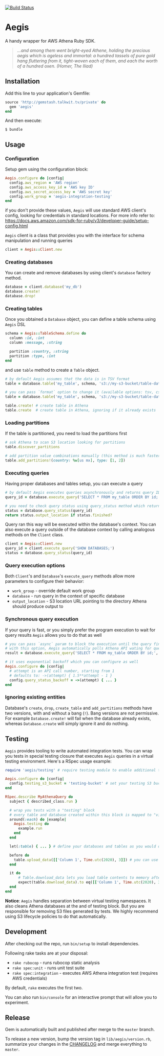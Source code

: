 [![Build Status](http://jenkins-ci.talkwit.tv/buildStatus/icon?job=u2i/aegis/master)](http://jenkins-ci.talkwit.tv/job/u2i/aegis/master)

# Aegis

A handy wrapper for AWS Athena Ruby SDK.

>*...and among them went bright-eyed Athene, holding the precious aegis which is ageless and immortal:
> a hundred tassels of pure gold hang fluttering from it, tight-woven each of them,
> and each the worth of a hundred oxen. (Homer, The Iliad)*


## Installation

Add this line to your application's Gemfile:

```ruby
source 'http://gemstash.talkwit.tv/private' do
  gem 'aegis'
end
```

And then execute:

    $ bundle


## Usage

### Configuration

Setup gem using the configuration block:
```ruby
Aegis.configure do |config|
  config.aws_region = 'AWS region'
  config.aws_access_key_id = 'AWS key ID'
  config.aws_secret_access_key = 'AWS secret key'
  config.work_group = 'aegis-integration-testing'
end
```
if you don't provide these values, `Aegis` will use standard AWS client's config, looking for credentials in standard
locations. For more info refer to: https://docs.aws.amazon.com/sdk-for-ruby/v3/developer-guide/setup-config.html


`Aegis` client is a class that provides you with the interface for schema manipulation and running queries
```ruby
client = Aegis::Client.new
````

### Creating databases

You can create and remove databases by using client's `database` factory method.
```ruby
database = client.database('my_db')
database.create!
database.drop!
```

### Creating tables

Once you obtained a `Database` object, you can define a table schema using `Aegis` DSL
```ruby
schema = Aegis::TableSchema.define do
  column :id, :int
  column :message, :string

  partition :country, :string
  partition :type, :int
end
```

and use `table` method to create a `Table` object.

```ruby
# by default Aegis assumes that the data is in TSV format
table = database.table('my_table', schema, 's3://my-s3-bucket/table-data-location')

# you can pass `format` option to change it (available options: tsv, csv, orc)
table = database.table('my_table', schema, 's3://my-s3-bucket/table-data-location', format: :orc)

table.create! # create table in Athena
table.create  # create table in Athena, ignoring if it already exists
```

### Loading partitions

If the table is partitioned, you need to load the partitions first

```ruby
# ask Athena to scan S3 location looking for partitions
table.discover_partitions

# add partition value combinations manually (this method is much faster with large number of partitions)
table.add_partitions!(country: %w[us mx], type: [1, 2])
```

### Executing queries

Having proper databases and tables setup, you can execute a query

```ruby
# by default Aegis executes queries asynchronously and returns query ID
query_id = database.execute_query('SELECT * FROM my_table ORDER BY id;')

# you need to check query status using query_status method which returns Aegis::QueryStatus object
status = database.query_status(query_id)
return status.output_location if status.finished?
```

Query ran this way will be executed within the database's context. You can also execute a query outside of the database
context by calling analogous methods on the `Client` class.

```ruby
client = Aegis::Client.new
query_id = client.execute_query('SHOW DATABASES;')
status = database.query_status(query_id)
```

### Query execution options

Both `Client`'s and `Database`'s `execute_query` methods allow more parameters to configure their behavior:
- `work_group` - override default work group
- `database` - run query in the context of specific database
- `output_location` - S3 location URL pointing to the directory Athena should produce output to

### Synchronous query execution

If your query is fast, or you simply prefer the program execution to wait for query results `Aegis` allows you to do that
as well
```ruby
# you can pass `async` param to block the execution until the query finishes
# with this option, Aegis automatically polls Athena API wating for query to finish
result = database.execute_query('SELECT * FROM my_table ORDER BY id;', async: false)

# it uses exponential backoff which you can configure as well
Aegis.configure do |config|
  # attempt is an API call number, starting from 1
  # defaults to: ->(attempt) { 1.5**attempt - 1 }
  config.query_status_backoff = ->(attempt) { ... }
end
```

### Ignoring existing entities

Database's `create`, `drop`, `create_table` and `add_partitions` methods have two versions, with and without a
bang (`!`). Bang versions are not permissive. For example `Database.create!` will fail when the database already exists,
whereas `Database.create` will simply ignore it and do nothing.


## Testing

`Aegis` provides tooling to write automated integration tests. You can wrap you tests in special testing closure that
executes `Aegis` queries in a virtual testing environment. Here's a RSpec usage example:

```ruby
require 'aegis/testing' # require testing module to enable additional testing capabilities

Aegis.configure do |config|
  config.testing_s3_bucket = 'testing-bucket' # set your testing S3 bucket
end

RSpec.describe MyAthenaQuery do
  subject { described_class.run }

  # wrap you tests with a "testing" block
  # every table and database created within this block is mapped to "virtual" table space in your testing S3 bucket
  around(:each) do |example|
    Aegis.testing do
      example.run
    end
  end

  let(:table) { ... } # define your databases and tables as you would define them in the code

  before do
    table.upload_data([['Column 1', Time.utc(2020), 3]]) # you can use Table.upload_data to upload test data to S3
  end

  it do
      # Table.download_data lets you load table contents to memory after executing tested code
      expect(table.download_data).to eq([['Column 1', Time.utc(2020), 3]])
  end
end
```

**Notice**: `Aegis` handles separation between virtual testing namespaces. It also cleans Athena databases at the and of
testing block. But you are responsible for removing S3 files generated by tests. We highly recommend using S3 lifecycle
policies to do that automatically.


## Development

After checking out the repo, run `bin/setup` to install dependencies.

Following rake tasks are at your disposal:
- `rake rubocop` - runs rubocop static analysis
- `rake spec:unit` - runs unit test suite
- `rake spec:integration` - executes AWS Athena integration test (requires AWS credentials)

By default, `rake` executes the first two.

You can also run `bin/console` for an interactive prompt that will allow you to experiment.


## Release

Gem is automatically built and published after merge to the `master` branch.

To release a new version, bump the version tag in `lib/aegis/version.rb`,
summarize your changes in the [CHANGELOG](CHANGELOG.md) and merge everything to `master`.
